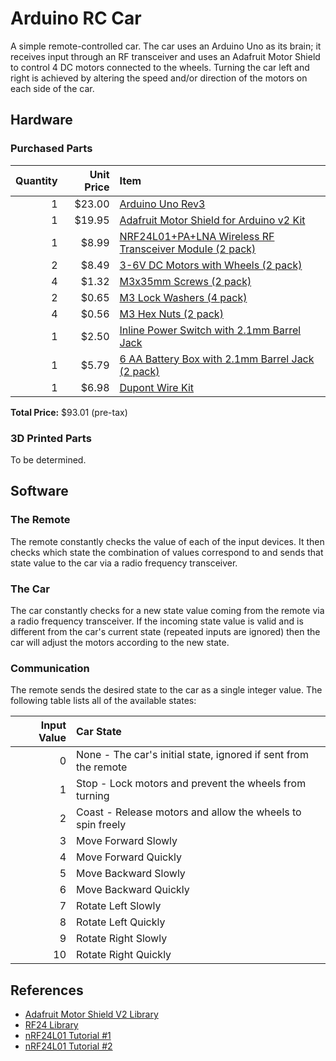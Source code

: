 # Arduino RC Car

A simple remote-controlled car. The car uses an Arduino Uno as its brain; it receives input through an RF transceiver and uses an Adafruit Motor Shield to control 4 DC motors connected to the wheels. Turning the car left and right is achieved by altering the speed and/or direction of the motors on each side of the car.

## Hardware

### Purchased Parts

|Quantity|Unit Price|Item|
|--:|--:|:--|
|1|$23.00|[Arduino Uno Rev3](https://store.arduino.cc/usa/arduino-uno-rev3)|
|1|$19.95|[Adafruit Motor Shield for Arduino v2 Kit](https://www.adafruit.com/product/1438)|
|1|$8.99|[NRF24L01+PA+LNA Wireless RF Transceiver Module (2 pack)](https://www.amazon.com/HiLetgo%C2%AE-NRF24L01-Wireless-Transceiver-Compatible/dp/B00WG9HO6Q)|
|2|$8.49|[3-6V DC Motors with Wheels (2 pack)](https://www.amazon.com/Gearbox-Motor-Wheel-Arduino-Smart/dp/B07P6QCJPX)|
|4|$1.32|[M3x35mm Screws (2 pack)](https://www.homedepot.com/p/M3-0-5-x-35-mm-Internal-Hex-Metric-Socket-Head-Cap-Screw-2-Pack-844518/204283594)|
|2|$0.65|[M3 Lock Washers (4 pack)](https://www.homedepot.com/p/Everbilt-M3-4-Piece-Stainless-Steel-Metric-Lock-Washer-842398/204993665)|
|4|$0.56|[M3 Hex Nuts (2 pack)](https://www.homedepot.com/p/Everbilt-M3-5-Stainless-Steel-Metric-Hex-Nut-2-Piece-per-Bag-842318/204836105)|
|1|$2.50|[Inline Power Switch with 2.1mm Barrel Jack](https://www.adafruit.com/product/1125)|
|1|$5.79|[6 AA Battery Box with 2.1mm Barrel Jack (2 pack)](https://www.amazon.com/Battery-Holder-Connector-Output-Pack/dp/B07XP7H9PB)|
|1|$6.98|[Dupont Wire Kit](https://www.amazon.com/Elegoo-EL-CP-004-Multicolored-Breadboard-arduino/dp/B01EV70C78)|

**Total Price:** $93.01 (pre-tax)

### 3D Printed Parts

To be determined.

## Software

### The Remote

The remote constantly checks the value of each of the input devices. It then checks which state the combination of values correspond to and sends that state value to the car via a radio frequency transceiver.

### The Car

The car constantly checks for a new state value coming from the remote via a radio frequency transceiver. If the incoming state value is valid and is different from the car's current state (repeated inputs are ignored) then the car will adjust the motors according to the new state.

### Communication

The remote sends the desired state to the car as a single integer value. The following table lists all of the available states:

|Input Value|Car State|
|--:|:--|
|0|None - The car's initial state, ignored if sent from the remote|
|1|Stop - Lock motors and prevent the wheels from turning|
|2|Coast - Release motors and allow the wheels to spin freely|
|3|Move Forward Slowly|
|4|Move Forward Quickly|
|5|Move Backward Slowly|
|6|Move Backward Quickly|
|7|Rotate Left Slowly|
|8|Rotate Left Quickly|
|9|Rotate Right Slowly|
|10|Rotate Right Quickly|

## References

- [Adafruit Motor Shield V2 Library](https://github.com/adafruit/Adafruit_Motor_Shield_V2_Library)
- [RF24 Library](https://github.com/nRF24/RF24)
- [nRF24L01 Tutorial #1](https://howtomechatronics.com/tutorials/arduino/arduino-wireless-communication-nrf24l01-tutorial/)
- [nRF24L01 Tutorial #2](https://lastminuteengineers.com/nrf24l01-arduino-wireless-communication/)